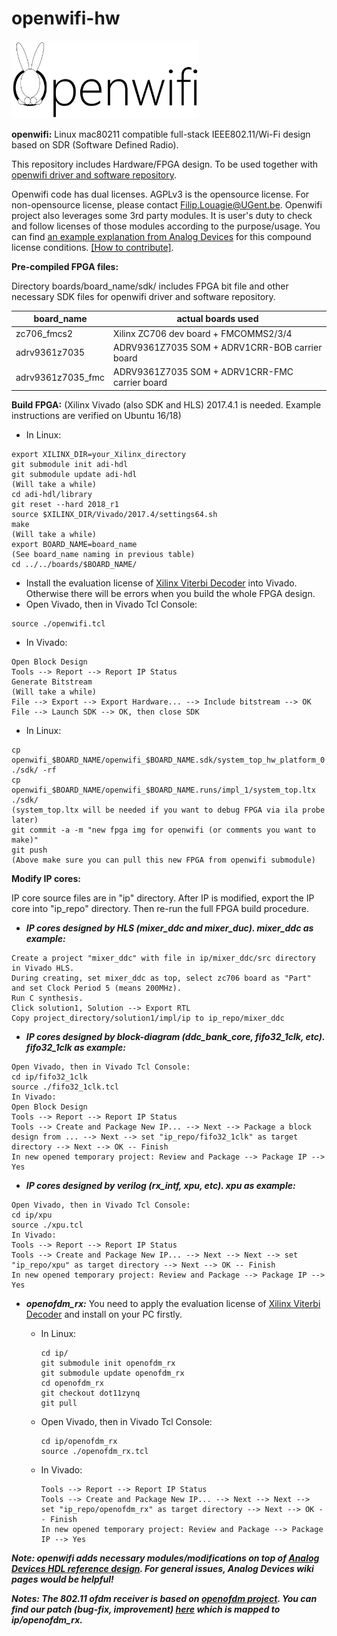 # openwifi-hw
<img src="./openwifi-logo.png" width="300">

**openwifi:** Linux mac80211 compatible full-stack IEEE802.11/Wi-Fi design based on SDR (Software Defined Radio).

This repository includes Hardware/FPGA design. To be used together with [openwifi driver and software repository](https://github.com/open-sdr/openwifi).

Openwifi code has dual licenses. AGPLv3 is the opensource license. For non-opensource license, please contact Filip.Louagie@UGent.be. Openwifi project also leverages some 3rd party modules. It is user's duty to check and follow licenses of those modules according to the purpose/usage. You can find [an example explanation from Analog Devices](https://github.com/analogdevicesinc/hdl/blob/master/LICENSE) for this compound license conditions. [[How to contribute]](https://github.com/open-sdr/openwifi-hw/blob/master/CONTRIBUTING.md).

**Pre-compiled FPGA files:**

Directory boards/board_name/sdk/ includes FPGA bit file and other necessary SDK files for openwifi driver and software repository.

board_name|actual boards used
-------|-------
zc706_fmcs2|Xilinx ZC706 dev board + FMCOMMS2/3/4
adrv9361z7035|ADRV9361Z7035 SOM + ADRV1CRR-BOB carrier board
adrv9361z7035_fmc|ADRV9361Z7035 SOM + ADRV1CRR-FMC carrier board

**Build FPGA:** (Xilinx Vivado (also SDK and HLS) 2017.4.1 is needed. Example instructions are verified on Ubuntu 16/18)

* In Linux:

```
export XILINX_DIR=your_Xilinx_directory
git submodule init adi-hdl
git submodule update adi-hdl
(Will take a while)
cd adi-hdl/library
git reset --hard 2018_r1
source $XILINX_DIR/Vivado/2017.4/settings64.sh
make
(Will take a while)
export BOARD_NAME=board_name
(See board_name naming in previous table)
cd ../../boards/$BOARD_NAME/
```
* Install the evaluation license of [Xilinx Viterbi Decoder](https://www.xilinx.com/products/intellectual-property/viterbi_decoder.html) into Vivado. Otherwise there will be errors when you build the whole FPGA design. 
* Open Vivado, then in Vivado Tcl Console:
```
source ./openwifi.tcl
```
* In Vivado:
```
Open Block Design
Tools --> Report --> Report IP Status
Generate Bitstream
(Will take a while)
File --> Export --> Export Hardware... --> Include bitstream --> OK
File --> Launch SDK --> OK, then close SDK
```
* In Linux:
```
cp openwifi_$BOARD_NAME/openwifi_$BOARD_NAME.sdk/system_top_hw_platform_0 ./sdk/ -rf
cp openwifi_$BOARD_NAME/openwifi_$BOARD_NAME.runs/impl_1/system_top.ltx ./sdk/
(system_top.ltx will be needed if you want to debug FPGA via ila probe later)
git commit -a -m "new fpga img for openwifi (or comments you want to make)"
git push
(Above make sure you can pull this new FPGA from openwifi submodule)
```
**Modify IP cores:**

IP core source files are in "ip" directory. After IP is modified, export the IP core into "ip_repo" directory. Then re-run the full FPGA build procedure.

* ***IP cores designed by HLS (mixer_ddc and mixer_duc). mixer_ddc as example:***

```
Create a project "mixer_ddc" with file in ip/mixer_ddc/src directory in Vivado HLS.
During creating, set mixer_ddc as top, select zc706 board as "Part" and set Clock Period 5 (means 200MHz).
Run C synthesis.
Click solution1, Solution --> Export RTL
Copy project_directory/solution1/impl/ip to ip_repo/mixer_ddc
```
* ***IP cores designed by block-diagram (ddc_bank_core, fifo32_1clk, etc). fifo32_1clk as example:***

```
Open Vivado, then in Vivado Tcl Console:
cd ip/fifo32_1clk
source ./fifo32_1clk.tcl
In Vivado:
Open Block Design
Tools --> Report --> Report IP Status
Tools --> Create and Package New IP... --> Next --> Package a block design from ... --> Next --> set "ip_repo/fifo32_1clk" as target directory --> Next --> OK -- Finish
In new opened temporary project: Review and Package --> Package IP --> Yes
```
* ***IP cores designed by verilog (rx_intf, xpu, etc). xpu as example:***

```
Open Vivado, then in Vivado Tcl Console:
cd ip/xpu
source ./xpu.tcl
In Vivado:
Tools --> Report --> Report IP Status
Tools --> Create and Package New IP... --> Next --> Next --> set "ip_repo/xpu" as target directory --> Next --> OK -- Finish
In new opened temporary project: Review and Package --> Package IP --> Yes
```
* ***openofdm_rx:***
You need to apply the evaluation license of [Xilinx Viterbi Decoder](https://www.xilinx.com/products/intellectual-property/viterbi_decoder.html) and install on your PC firstly.

  * In Linux:
  
        cd ip/
        git submodule init openofdm_rx
        git submodule update openofdm_rx
        cd openofdm_rx
        git checkout dot11zynq
        git pull
  * Open Vivado, then in Vivado Tcl Console:
        
        cd ip/openofdm_rx
        source ./openofdm_rx.tcl
  * In Vivado:
  
        Tools --> Report --> Report IP Status
        Tools --> Create and Package New IP... --> Next --> Next --> set "ip_repo/openofdm_rx" as target directory --> Next --> OK -- Finish
        In new opened temporary project: Review and Package --> Package IP --> Yes

***Note: openwifi adds necessary modules/modifications on top of [Analog Devices HDL reference design](https://github.com/analogdevicesinc/hdl). For general issues, Analog Devices wiki pages would be helpful!***

***Notes: The 802.11 ofdm receiver is based on [openofdm project](https://github.com/jhshi/openofdm). You can find our patch (bug-fix, improvement) [here](https://github.com/open-sdr/openofdm/tree/dot11zynq) which is mapped to ip/openofdm_rx.***
